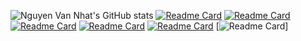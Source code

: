 <!-- ![](./github-metrics.svg) -->
![Nguyen Van Nhat's GitHub stats](https://github-readme-stats.vercel.app/api?username=nvnptit&show_icons=true&theme=transparent)
[![Readme Card](https://github-readme-stats.vercel.app/api/pin/?username=nvnptit&repo=MobileGK17)](https://github.com/nvnptit/MobileGK17)
[![Readme Card](https://github-readme-stats.vercel.app/api/pin/?username=nvnptit&repo=MobileNT)](https://github.com/nvnptit/MobileNT)
[![Readme Card](https://github-readme-stats.vercel.app/api/pin/?username=nvnptit&repo=LAPTOPNVN)](https://github.com/nvnptit/LAPTOPNVN)
[![Readme Card](https://github-readme-stats.vercel.app/api/pin/?username=nvnptit&repo=TutorialSwift)](https://github.com/nvnptit/TutorialSwift)
[![Readme Card](https://github-readme-stats.vercel.app/api/pin/?username=nvnptit&repo=WebFastFood)](https://github.com/nvnptit/WebFastFood)
[![Readme Card](https://github-readme-stats.vercel.app/api/pin/?username=nvnptit&repo=WEB_API_LAPTOP)]

<!--
# Hi there 👋
**nvnptit/nvnptit** is a ✨ _special_ ✨ repository because its `README.md` (this file) appears on your GitHub profile.

Here are some ideas to get you started:
- 🔭 I’m currently working on ...
- 🌱 I’m currently learning ...
- 👯 I’m looking to collaborate on ...
- 🤔 I’m looking for help with ...
- 💬 Ask me about ...
- 📫 How to reach me: ...
- 😄 Pronouns: ...
- ⚡ Fun fact: ...
-->
